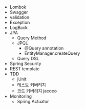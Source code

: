 * Lombok
* Swagger
* validation
* Exception
* LogBack
* JPA
  * Query Method
  * JPQL
    * @Query annotation
    * EntityManager.createQuery 
  * Query DSL
* Spring Security
* REST template
* TDD
  * jUnit
  * 테스트 커버리지
  * 코드 커버리지 jacoco
* Monitoring
  * Spring Actuator